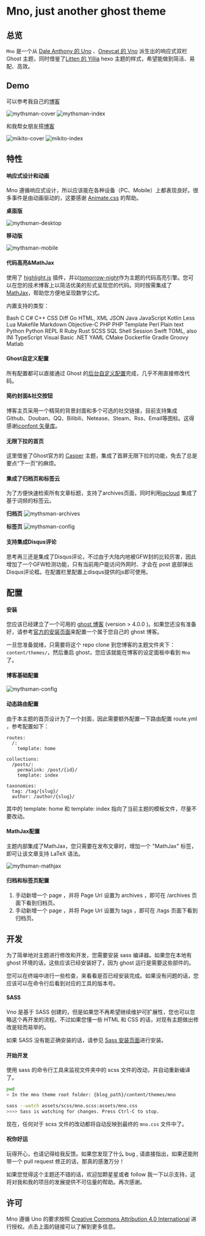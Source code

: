 # Mno, just another ghost theme

## 总览

`Mno` 是一个从 [Dale Anthony 的 Uno](https://github.com/daleanthony/uno) 、[Onevcat 的 Vno](https://github.com/onevcat/vno) 派生出的响应式双栏 Ghost 主题，同时借鉴了[Litten 的 Yillia](https://github.com/litten/hexo-theme-yilia) hexo 主题的样式，希望能做到简洁、易配、高效。

## Demo

可以参考我自己的[博客](https://blog.mythsman.com)

![mythsman-cover](./images/mythsman_cover.png)
![mythsman-index](./images/mythsman_index.png)

和我帮女朋友搭[博客](https://mikito.mythsman.com)

![mikito-cover](./images/mikito_cover.png)
![mikito-index](./images/mikito_index.png)

## 特性

#### 响应式设计和动画

Mno 遵循响应式设计，所以应该能在各种设备（PC、Mobile）上都表现良好。很多事件是由动画驱动的，这要感谢 [Animate.css](https://animate.style/) 的帮助。

**桌面版**

![mythsman-desktop](./images/mythsman_desktop.gif)

**移动版**

![mythsman-mobile](./images/mythsman_mobile.gif)


#### 代码高亮&MathJax

使用了 [highlight.js](http://highlightjs.org) 插件，并以[tomorrow-night](https://highlightjs.org/static/demo/)作为主题的代码高亮引擎。您可以在您的技术博客上以简洁优美的形式呈现您的代码。同时按需集成了[MathJax](https://www.mathjax.org/)，帮助您方便地呈现数学公式。

内置支持的类型：

Bash C C# C++ CSS Diff Go HTML, XML JSON Java JavaScript Kotlin Less Lua Makefile Markdown Objective-C PHP PHP Template Perl Plain text Python Python REPL R Ruby Rust SCSS SQL Shell Session Swift TOML, also INI TypeScript Visual Basic .NET YAML CMake Dockerfile Gradle Groovy Matlab 

#### Ghost自定义配置

所有配置都可以直接通过 Ghost 的[后台自定义配置](https://ghost.org/docs/themes/custom-settings/)完成，几乎不用直接修改代码。

#### 简约封面&社交按钮

博客主页采用一个精简的背景封面和多个可选的社交链接，目前支持集成Github、Douban、QQ、Bilibili、Netease、Steam、Rss、Email等图标。这得感谢[iconfont 矢量库](https://www.iconfont.cn/)。

#### 无限下拉的首页

这里借鉴了Ghost官方的 [Casper](https://github.com/TryGhost/Casper/blob/main/assets/js/infinite-scroll.js) 主题，集成了首屏无限下拉的功能，免去了总是要点“下一页”的麻烦。

#### 集成了归档页和标签云

为了方便快速检索所有文章标题，支持了archives页面，同时利用[jqcloud](https://github.com/lucaong/jQCloud) 集成了基于词频的标签云。

**归档页**
![mythsman-archives](./images/mythsman_archives.png)

**标签页**
![mythsman-config](./images/mythsman_tags.png)

#### 支持集成Disqus评论

思考再三还是集成了Disqus评论，不过由于大陆内地被GFW封的比较厉害，因此增加了一个GFW检测功能，只有当前用户能访问外网时、才会在 post 底部弹出Disqus评论框。在配置栏里配置上disqus提供的js即可使用。

## 配置

#### 安装

您应该已经建立了一个可用的 [ghost 博客](https://ghost.org) (version > 4.0.0 )。如果您还没有准备好，请参考[官方的安装页面](http://docs.ghost.org/installation/)来配置一个属于您自己的 ghost 博客。

一旦您准备就绪，只需要将这个 repo clone 到您博客的主题文件夹下：`content/themes/`，然后重启 ghost，您应该就能在博客的设定面板中看到 `Mno` 了。

#### 博客基础配置
![mythsman-config](./images/mythsman_config.png)

#### 动态路由配置
由于本主题的首页设计为了一个封面，因此需要额外配置一下路由配置 route.yml ，参考配置如下：

```
routes:
  /:
    template: home

collections:
  /posts/:
    permalink: /post/{id}/
    template: index

taxonomies:
  tag: /tag/{slug}/
  author: /author/{slug}/

```
其中的 template: home 和 template: index 指向了当前主题的模板文件，尽量不要改动。

#### MathJax配置
主题内部集成了MathJax，您只需要在发布文章时，增加一个 "MathJax" 标签，即可让该文章支持 LaTeX 语法。

![mythsman-mathjax](./images/mythsman_mathjax.png)

#### 归档和标签页配置

1. 手动新增一个 page ，并将 Page Url 设置为 archives ，即可在 /archives 页面下看到归档页。
2. 手动新增一个 page ，并将 Page Url 设置为 tags ，即可在 /tags 页面下看到归档页。


## 开发

为了简单地对主题进行修改和开发，您需要安装 sass 编译器。如果您在本地有 ghost 环境的话，这些应该已经安装好了，因为 ghost 运行是需要这些部件的。

您可以在终端中进行一些检查，来看看是否已经安装完成。如果没有问题的话，您应该可以在命令行后看到对应的工具的版本号。

#### SASS

Vno 是基于 SASS 创建的，但是如果您不再希望继续维护可扩展性，您也可以忽略这个再开发的流程。不过如果您懂一些 HTML 和 CSS 的话，对现有主题做出修改是轻而易举的。

如果 SASS 没有能正确安装的话，请参见 [Sass 安装页面](http://sass-lang.com/install)进行安装。

#### 开始开发

使用 sass 的命令行工具来监视文件夹中的 scss 文件的改动，并自动重新编译了。

```bash
pwd
> In the mno theme root folder: {blog_path}/content/themes/mno

sass --watch assets/scss/mno.scss:assets/mno.css
>>>> Sass is watching for changes. Press Ctrl-C to stop.
```

现在，任何对于 scss 文件的改动都将自动反映到最终的 `mno.css` 文件中了。

#### 祝你好运

玩得开心，也请记得给我反馈。如果您发现了什么 bug , 请直接指出，如果还能附带一个 pull request 修正的话，那真的感激万分！

如果您觉得这个主题还不错的话，欢迎加颗星星或者 follow 我一下以示支持，这将对我和我的项目的发展提供不可估量的帮助。再次感谢。

## 许可

Mno 遵循 Uno 的要求按照 [Creative Commons Attribution 4.0 International](http://creativecommons.org/licenses/by/4.0/) 进行授权。点击上面的链接可以了解到更多信息。
